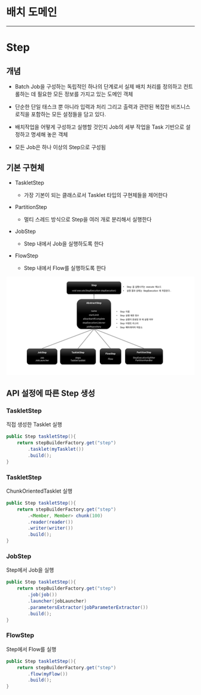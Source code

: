 
# 배치 도메인 

---

# Step

## 개념

- Batch Job을 구성하는 독립적인 하나의 단계로서 실제 배치 처리를 정의하고 컨트롤하는 데 필요한 모든 정보를 가지고 있는 도메인 객체 

- 단순한 단일 태스크 뿐 아니라 입력과 처리 그리고 출력과 관련된 복잡한 비즈니스 로직을 포함하는 모든 설정들을 담고 있다. 

- 배치작업을 어떻게 구성하고 실행할 것인지 Job의 세부 작업을 Task 기반으로 설정하고 명세해 놓은 객체

- 모든 Job은 하나 이상의 Step으로 구성됨 


## 기본 구현체

- TaskletStep

  - 가장 기본이 되는 클래스로서 Tasklet 타입의 구현체들을 제어한다

- PartitionStep

  - 멀티 스레드 방식으로 Step을 여러 개로 분리해서 실행한다 

- JobStep

  - Step 내에서 Job을 실행하도록 한다

- FlowStep

  - Step 내에서 Flow를 실행하도록 한다 

![Step_struct](./Step_struct.png)


## API 설정에 따른 Step 생성

### TaskletStep

직접 생성한 Tasklet 실행
```java
public Step taskletStep(){
    return stepBuilderFactory.get("step")
        .tasklet(myTasklet())
        .build();
}
```

### TaskletStep

ChunkOrientedTasklet 실행
```java
public Step taskletStep(){
    return stepBuilderFactory.get("step")
        .<Member, Member> chunk(100)
        .reader(reader())
        .writer(writer())
        .build();
}
```

### JobStep

Step에서 Job을 실행
```java
public Step taskletStep(){
    return stepBuilderFactory.get("step")
        .job(job())
        .launcher(jobLauncher)
        .parametersExtractor(jobParameterExtractor())
        .build();
}
```

### FlowStep

Step에서 Flow를 실행
```java
public Step taskletStep(){
    return stepBuilderFactory.get("step")
        .flow(myFlow())
        .build();
}
```

